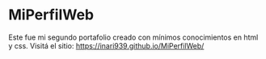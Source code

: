 # MiPerfilWeb
Este fue mi segundo portafolio creado con mínimos conocimientos en html y css. Visitá el sitio: https://inari939.github.io/MiPerfilWeb/
